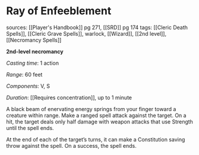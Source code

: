 # Ray of Enfeeblement
sources: [[Player's Handbook]] pg 271, [[SRD]] pg 174
tags: [[Cleric Death Spells]], [[Cleric Grave Spells]], warlock, [[Wizard]], [[2nd level]], [[Necromancy Spells]]

**2nd-level necromancy**

*Casting time*: 1 action

*Range*: 60 feet

*Components*: V, S

*Duration*: [[Requires concentration]], up to 1 minute

A black beam of enervating energy springs from your finger toward a creature within range. Make a ranged spell attack against the target. On a hit, the target deals only half damage with weapon attacks that use Strength until the spell ends.

At the end of each of the target’s turns, it can make a Constitution saving throw against the spell. On a success, the spell ends.
